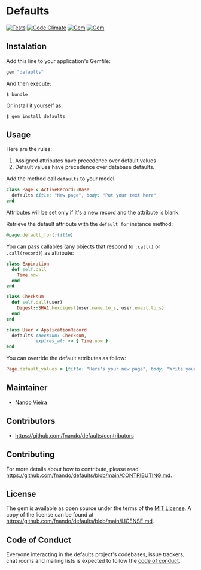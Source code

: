 # Defaults

[![Tests](https://github.com/fnando/defaults/workflows/ruby-tests/badge.svg)](https://github.com/fnando/defaults)
[![Code Climate](https://codeclimate.com/github/fnando/defaults/badges/gpa.svg)](https://codeclimate.com/github/fnando/defaults)
[![Gem](https://img.shields.io/gem/v/defaults.svg)](https://rubygems.org/gems/defaults)
[![Gem](https://img.shields.io/gem/dt/defaults.svg)](https://rubygems.org/gems/defaults)

## Instalation

Add this line to your application's Gemfile:

```ruby
gem "defaults"
```

And then execute:

    $ bundle

Or install it yourself as:

    $ gem install defaults

## Usage

Here are the rules:

1. Assigned attributes have precedence over default values
2. Default values have precedence over database defaults.

Add the method call `defaults` to your model.

```ruby
class Page < ActiveRecord::Base
  defaults title: "New page", body: "Put your text here"
end
```

Attributes will be set only if it's a new record and the attribute is blank.

Retrieve the default attribute with the `default_for` instance method:

```ruby
@page.default_for(:title)
```

You can pass callables (any objects that respond to `.call()` or
`.call(record)`) as attribute:

```ruby
class Expiration
  def self.call
    Time.now
  end
end

class Checksum
  def self.call(user)
    Digest::SHA1.hexdigest(user.name.to_s, user.email.to_s)
  end
end

class User < ApplicationRecord
  defaults checksum: Checksum,
           expires_at: -> { Time.now }
end
```

You can override the default attributes as follow:

```ruby
Page.default_values = {title: "Here's your new page", body: "Write your page text"}
```

## Maintainer

- [Nando Vieira](https://github.com/fnando)

## Contributors

- https://github.com/fnando/defaults/contributors

## Contributing

For more details about how to contribute, please read
https://github.com/fnando/defaults/blob/main/CONTRIBUTING.md.

## License

The gem is available as open source under the terms of the
[MIT License](https://opensource.org/licenses/MIT). A copy of the license can be
found at https://github.com/fnando/defaults/blob/main/LICENSE.md.

## Code of Conduct

Everyone interacting in the defaults project's codebases, issue trackers, chat
rooms and mailing lists is expected to follow the
[code of conduct](https://github.com/fnando/defaults/blob/main/CODE_OF_CONDUCT.md).
